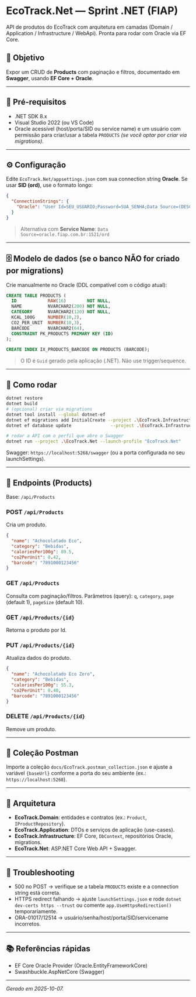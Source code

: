 ﻿# EcoTrack.Net — Sprint .NET (FIAP)
API de produtos do EcoTrack com arquitetura em camadas (Domain / Application / Infrastructure / WebApi). 
Pronta para rodar com Oracle via EF Core.

## 🎯 Objetivo
Expor um CRUD de **Products** com paginação e filtros, documentado em **Swagger**, usando **EF Core + Oracle**.

---

## 🧰 Pré-requisitos
- .NET SDK 8.x
- Visual Studio 2022 (ou VS Code)
- Oracle acessível (host/porta/SID ou service name) e um usuário com permissão para criar/usar a tabela `PRODUCTS` *(se você optar por criar via migrations)*.

---

## ⚙️ Configuração
Edite `EcoTrack.Net/appsettings.json` com sua connection string **Oracle**. Se usar **SID (ord)**, use o formato longo:
```json
{
  "ConnectionStrings": {
    "Oracle": "User Id=SEU_USUARIO;Password=SUA_SENHA;Data Source=(DESCRIPTION=(ADDRESS_LIST=(ADDRESS=(PROTOCOL=TCP)(HOST=oracle.fiap.com.br)(PORT=1521)))(CONNECT_DATA=(SID=ord)))"
  }
}
```

> Alternativa com **Service Name**: `Data Source=oracle.fiap.com.br:1521/ord`

---

## 🗄️ Modelo de dados (se o banco NÃO for criado por migrations)
Crie manualmente no Oracle (DDL compatível com o código atual):

```sql
CREATE TABLE PRODUCTS (
  ID            RAW(16)        NOT NULL,
  NAME          NVARCHAR2(200) NOT NULL,
  CATEGORY      NVARCHAR2(120) NOT NULL,
  KCAL_100G     NUMBER(10,2),
  CO2_PER_UNIT  NUMBER(10,3),
  BARCODE       NVARCHAR2(64),
  CONSTRAINT PK_PRODUCTS PRIMARY KEY (ID)
);

CREATE INDEX IX_PRODUCTS_BARCODE ON PRODUCTS (BARCODE);
```

> O ID é `Guid` gerado pela aplicação (.NET). Não use trigger/sequence.

---

## 🏃 Como rodar
```bash
dotnet restore
dotnet build
# (opcional) criar via migrations
dotnet tool install --global dotnet-ef
dotnet ef migrations add InitialCreate --project .\EcoTrack.Infrastructure --startup-project .\EcoTrack.Net
dotnet ef database update               --project .\EcoTrack.Infrastructure --startup-project .\EcoTrack.Net

# rodar a API com o perfil que abre o Swagger
dotnet run --project .\EcoTrack.Net --launch-profile "EcoTrack.Net"
```
Swagger: `https://localhost:5268/swagger` (ou a porta configurada no seu launchSettings).

---

## 🔗 Endpoints (Products)
Base: `/api/Products`

### POST `/api/Products`
Cria um produto.
```json
{
  "name": "Achocolatado Eco",
  "category": "Bebidas",
  "caloriesPer100g": 89.5,
  "co2PerUnit": 0.42,
  "barcode": "7891000123456"
}
```

### GET `/api/Products`
Consulta com paginação/filtros.
Parâmetros (query): `q`, `category`, `page` (default 1), `pageSize` (default 10).

### GET `/api/Products/{id}`
Retorna o produto por Id.

### PUT `/api/Products/{id}`
Atualiza dados do produto.
```json
{
  "name": "Achocolatado Eco Zero",
  "category": "Bebidas",
  "caloriesPer100g": 55.3,
  "co2PerUnit": 0.40,
  "barcode": "7891000123456"
}
```

### DELETE `/api/Products/{id}`
Remove um produto.

---

## 🧪 Coleção Postman
Importe a coleção `docs/EcoTrack.postman_collection.json` e ajuste a variável `{baseUrl}` conforme a porta do seu ambiente (ex.: `https://localhost:5268`).

---

## 🧱 Arquitetura
- **EcoTrack.Domain**: entidades e contratos (ex.: `Product`, `IProductRepository`).
- **EcoTrack.Application**: DTOs e serviços de aplicação (use-cases).
- **EcoTrack.Infrastructure**: EF Core, `DbContext`, repositórios Oracle, migrations.
- **EcoTrack.Net**: ASP.NET Core Web API + Swagger.

---

## 🧰 Troubleshooting
- 500 no POST → verifique se a tabela `PRODUCTS` existe e a connection string está correta.
- HTTPS redirect falhando → ajuste `launchSettings.json` e rode `dotnet dev-certs https --trust` ou comente `app.UseHttpsRedirection()` temporariamente.
- ORA-01017/12514 → usuário/senha/host/porta/SID/servicename incorretos.

---

## 📚 Referências rápidas
- EF Core Oracle Provider (Oracle.EntityFrameworkCore)
- Swashbuckle.AspNetCore (Swagger)

---

*Gerado em 2025-10-07.*
